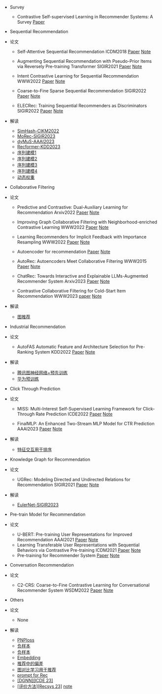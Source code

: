 - Survey
  - Contrastive Self-supervised Learning in Recommender Systems: A Survey [Paper](https://arxiv.org/abs/2303.09902)

- Sequential Recommendation
- 论文
  - Self-Attentive Sequential Recommendation ICDM2018 [Paper](https://arxiv.org/abs/1808.09781) [Note](https://juejin.cn/post/7085261451618680869)

  - Augmenting Sequential Recommendation with Pseudo-Prior Items via Reversely Pre-training Transformer SIGIR2021 [Paper](https://arxiv.org/abs/2105.00522) [Note](https://juejin.cn/post/7089793885207494687)

  - Intent Contrastive Learning for Sequential Recommendation WWW2022 [Paper](https://arxiv.org/pdf/2202.02519.pdf) [Note](https://juejin.cn/post/7081106506011115534)

  - Coarse-to-Fine Sparse Sequential Recommendation SIGIR2022 [Paper](https://arxiv.org/pdf/2204.01839.pdf) [Note](https://juejin.cn/post/7087748055637688351)

  - ELECRec: Training Sequential Recommenders as Discriminators SIGIR2022 [Paper](https://arxiv.org/abs/2204.02011v1) [Note](https://juejin.cn/post/7091846259354370084)
- 解读
  - [SimHash-CIKM2022](https://mp.weixin.qq.com/s/eG4yQoyGIZdVxhCzvV1gGA)
  - [MoRec-SIGIR2023](https://mp.weixin.qq.com/s/3sErQw_95fKyZkL_LlAqhQ)
  - [dyMuS-AAAI2023](https://mp.weixin.qq.com/s/M8KV3TqA2QYjv2A-PBZEUA)
  - [Recformer-KDD2023](https://mp.weixin.qq.com/s/lEjN75p8AUbJ8ZIfVorSzA)
  - [序列建模1](https://mp.weixin.qq.com/s/wru3g3tJGmukqLyb5t_DGw) 
  - [序列建模2](https://mp.weixin.qq.com/s/moecjDUl0CTmTAj-d7f57A) 
  - [序列建模3](https://mp.weixin.qq.com/s/o04b8gN4TYecKHopXGMuVg)
  - [序列建模4](https://mp.weixin.qq.com/s/Vf3A0Mi4jPIhL-d_JBjbfQ)
  - [动态权重](https://mp.weixin.qq.com/s/gphLbCsimD3w-IoWtdz-pg)


- Collaborative Filtering
- 论文
  - Predictive and Contrastive: Dual-Auxiliary Learning for Recommendation Arxiv2022 [Paper](https://arxiv.org/pdf/2203.03982.pdf) [Note](https://juejin.cn/post/7081531096248090655)

  - Improving Graph Collaborative Filtering with Neighborhood-enriched Contrastive Learning WWW2022 [Paper](https://arxiv.org/abs/2202.06200v1) [Note](https://juejin.cn/post/7084769511680770084)

  - Learning Recommenders for Implicit Feedback with Importance Resampling WWW2022 [Paper](https://zheng-kai.com/paper/www_2022_chen_b.pdf) [Note](https://juejin.cn/post/7185013958456115260)

  - Autoencoder for recommendation [Paper](https://github.com/QinHsiu/Awesome-Papers/blob/main/Recsys/AE4Rec.pdf) [Note](https://juejin.cn/post/7185362166755622970)

  - AutoRec: Autoencoders Meet Collaborative Filtering WWW2015 [Paper](http://users.cecs.anu.edu.au/~u5098633/papers/www15.pdf) [Note](https://juejin.cn/post/7185362166755622970)

  - ChatRec: Towards Interactive and Explainable LLMs-Augmented Recommender System Arxiv2023 [Paper](https://arxiv.org/pdf/2303.14524.pdf) [Note](https://juejin.cn/post/7224433107775848485)
  - Contrastive Collaborative Filtering for Cold-Start Item Recommendation WWW2023 [paper](https://arxiv.org/pdf/2302.02151.pdf) [Note](https://juejin.cn/post/7230757380819255351)

- 解读
  - [图推荐](https://mp.weixin.qq.com/s/BVNxbiHgo0T2vqNUi6RrGQ)

- Industrial Recommendation
- 论文
  - AutoFAS Automatic Feature and Architecture Selection for Pre-Ranking System KDD2022 [Paper](https://arxiv.org/abs/2205.09394) [Note](https://juejin.cn/post/7199818397222486075)
- 解读
  - [腾讯图神经网络+预先训练](https://mp.weixin.qq.com/s/IM6lixoTnnXXt_QDfOBMlQ)
  - [华为预训练](https://mp.weixin.qq.com/s/bAT6Ai4gmN1LOAlTbTaP8A)

- Click  Through Prediction
- 论文
  - MISS: Multi-Interest Self-Supervised Learning Framework for Click-Through Rate Prediction ICDE2022 [Paper](https://arxiv.org/pdf/2111.15068.pdf) [Note](https://juejin.cn/post/7086067497044017159)

  - FinalMLP: An Enhanced Two-Stream MLP Model for CTR Prediction AAAI2023 [Paper](https://arxiv.org/pdf/2304.00902.pdf) [Note](https://juejin.cn/post/7223303364003807269)

- 解读
  - [特征交互用于排序](https://mp.weixin.qq.com/s/veJ2hz89a072zcXFhHRLsg)

- Knowledge Graph for Recommendation
- 论文
  - UGRec: Modeling Directed and Undirected Relations for Recommendation SIGIR2021 [Paper](https://arxiv.org/abs/2105.04183) [Note](https://juejin.cn/post/7080130623863521287)
- 解读
  - [EulerNet-SIGIR2023](https://mp.weixin.qq.com/s/88ELcRAmpomJ63nOAkkShQ)

- Pre-train Model for Recommendation
- 论文
  - U-BERT: Pre-training User Representations for Improved Recommendation AAAI2021 [Paper](https://www.aaai.org/AAAI21Papers/AAAI-2116.QiuZ.pdf) [Note](https://juejin.cn/post/7080354866509381669)
  - Learning Transferable User Representations with Sequential Behaviors via Contrastive Pre-training ICDM2021 [Paper](http://staff.ustc.edu.cn/~qiliuql/files/Publications/Mingyue-Cheng-ICDM21.pdf) [Note](https://juejin.cn/post/7091561156745101348)
  - Pre-training for Recommender System [Paper](https://github.com/QinHsiu/Awesome-Papers/blob/main/Recsys/Pre_train4Rec.pdf) [Note](https://juejin.cn/post/7089983151564390414)
    


- Conversation Recommendation
- 论文
  - C2-CRS: Coarse-to-Fine Contrastive Learning for Conversational Recommender System WSDM2022 [Paper](https://arxiv.org/abs/2201.02732) [Note](https://juejin.cn/post/7183131946208198717)

- Others
- 论文
  - None
- 解读
  - [PNPloss](https://mp.weixin.qq.com/s/jFLHBxfvI0ZPWjcI6DE1Gw)
  - [负样本](https://mp.weixin.qq.com/s/1ZbafJzx8BSCFwrVp05ngg)
  - [负样本](https://mp.weixin.qq.com/s/MnjeuieYjrtRP_zPT2oM9A)
  - [Embedding](https://mp.weixin.qq.com/s/1okrVM8zXekCXlCrmhQ9lQ)
  - [推荐中的偏差](https://mp.weixin.qq.com/s/e8Axw70TaoDeqlYgbTua8g)
  - [图对比学习用于推荐](https://mp.weixin.qq.com/s/Cb7nIOjPwZvELXeQ0WfxPw)
  - [prompt for Rec](https://dl.acm.org/doi/10.1145/3539618.3591750)
  - [[DGNN][ICDE 23]](https://mp.weixin.qq.com/s/WoDYELbxjaFE4ftRkNXbBw)
  - [[评价方法][Recsys 23]](arxiv.org/abs/2308.15980) [note](https://mp.weixin.qq.com/s/c2hAFreM9PIR-O257Wr4-w)

